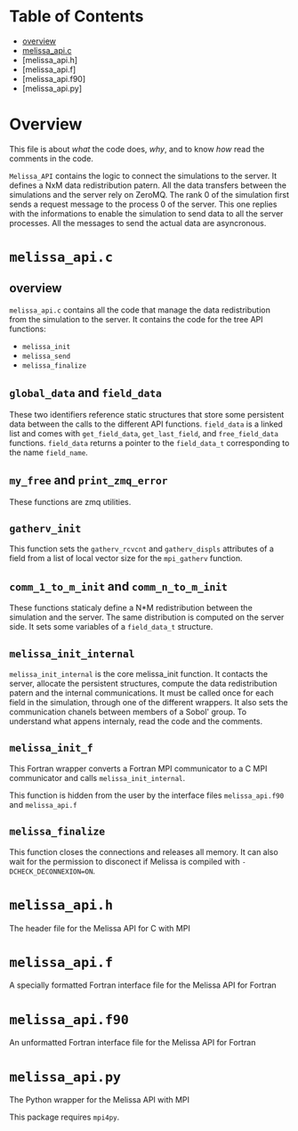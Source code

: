 # Table of Contents

* [overview](#overview)
* [melissa_api.c](#melissa_api.c)
* [melissa_api.h]
* [melissa_api.f]
* [melissa_api.f90]
* [melissa_api.py]

# Overview

This file is about _what_ the code does, _why_, and to know _how_ read the comments in the code.

`Melissa_API` contains the logic to connect the simulations to the server. It defines a NxM data redistribution patern. All the data transfers between the simulations and the server rely on ZeroMQ. The rank 0 of the simulation first sends a request message to the process 0 of the server. This one replies with the informations to enable the simulation to send data to all the server processes. All the messages to send the actual data are asyncronous.

# `melissa_api.c`

## overview

`melissa_api.c` contains all the code that manage the data redistribution from the simulation to the server. It contains the code for the tree API functions:

* `melissa_init`
* `melissa_send`
* `melissa_finalize`

## `global_data` and `field_data`

These two identifiers reference static structures that store some persistent data between the calls to the different API functions.
`field_data` is a linked list and comes with `get_field_data`, `get_last_field`, and `free_field_data` functions. `field_data` returns a pointer to the `field_data_t` corresponding to the name `field_name`.


## `my_free` and `print_zmq_error`

These functions are zmq utilities.

## `gatherv_init`

This function sets the `gatherv_rcvcnt` and `gatherv_displs` attributes of a field from a list of local vector size for the `mpi_gatherv` function.

## `comm_1_to_m_init` and `comm_n_to_m_init`

These functions staticaly define a N*M redistribution between the simulation and the server. The same distribution is computed on the server side.
It sets some variables of a `field_data_t` structure.

## `melissa_init_internal`

`melissa_init_internal` is the core melissa_init function. It contacts the server, allocate the persistent structures, compute the data redistribution patern and the internal communications. It must be called once for each field in the simulation, through one of the different wrappers.  It also sets the communication chanels between members of a Sobol' group. To understand what appens internaly, read the code and the comments.

## `melissa_init_f`

This Fortran wrapper converts a Fortran MPI communicator to a C MPI communicator and calls `melissa_init_internal`.

This function is hidden from the user by the interface files `melissa_api.f90` and `melissa_api.f`


## `melissa_finalize`

This function closes the connections and releases all memory. It can also wait for the permission to disconect if Melissa is compiled with `-DCHECK_DECONNEXION=ON`.


# `melissa_api.h`

The header file for the Melissa API for C with MPI


# `melissa_api.f`

A specially formatted Fortran interface file for the Melissa API for Fortran


# `melissa_api.f90`

An unformatted Fortran interface file for the Melissa API for Fortran

# `melissa_api.py`

The Python wrapper for the Melissa API with MPI

This package requires `mpi4py`.
